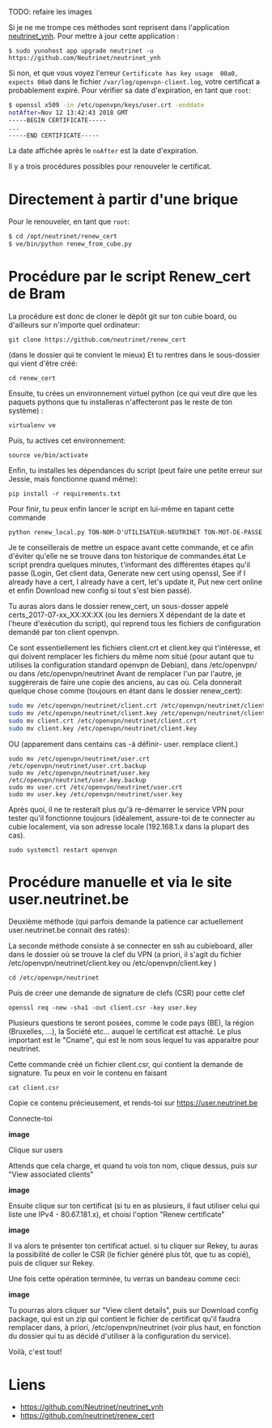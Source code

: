 <!-- TITLE: Renouvellement du certificat -->

TODO: refaire les images

Si je ne me trompe ces méthodes sont reprisent dans l'application [neutrinet_ynh](https://github.com/Neutrinet/neutrinet_ynh).
Pour mettre à jour cette application :

`$ sudo yunohost app upgrade neutrinet -u https://github.com/Neutrinet/neutrinet_ynh`

Si non, et que vous voyez l'erreur `Certificate has key usage  00a0, expects 00a0` dans le fichier `/var/log/openvpn-client.log`, votre certificat a probablement expiré.
Pour vérifier sa date d'expiration, en tant que `root`:

```sh
$ openssl x509 -in /etc/openvpn/keys/user.crt -enddate
notAfter=Nov 12 13:42:43 2018 GMT
-----BEGIN CERTIFICATE-----
...
-----END CERTIFICATE-----
```

La date affichée après le `noAfter` est la date d'expiration.  

Il y a trois procédures possibles pour renouveler le certificat.

# Directement à partir d'une brique

Pour le renouveler, en tant que `root`:

```sh
$ cd /opt/neutrinet/renew_cert
$ ve/bin/python renew_from_cube.py
```

# Procédure par le script Renew_cert de Bram 

La procédure est donc de cloner le dépôt git sur ton cubie board, ou d'ailleurs sur n'importe quel ordinateur:

`git clone https://github.com/neutrinet/renew_cert`

(dans le dossier qui te convient le mieux)
Et tu rentres dans le sous-dossier qui vient d'être créé:

`cd renew_cert`

Ensuite, tu crées un environnement virtuel python (ce qui veut dire que les paquets pythons que tu installeras n'affecteront pas le reste de ton système) :

`virtualenv ve`

Puis, tu actives cet environnement:

`source ve/bin/activate`

Enfin, tu installes les dépendances du script (peut faire une petite erreur sur Jessie, mais fonctionne quand même):

`pip install -r requirements.txt`

Pour finir, tu peux enfin lancer le script en lui-même en tapant cette commande

 `python renew_local.py TON-NOM-D'UTILISATEUR-NEUTRINET TON-MOT-DE-PASSE`

Je te conseillerais de mettre un espace avant cette commande, et ce afin d'éviter qu'elle ne se trouve dans ton historique de commandes.état
Le script prendra quelques minutes, t'informant des différentes étapes qu'il passe (Login, Get client data, Generate new cert using openssl, See if I already have a cert, I already have a cert, let's update it, Put new cert online et enfin Download new config si tout s'est bien passé).

Tu auras alors dans le dossier renew_cert, un sous-dosser appelé certs_2017-07-xx_XX:XX:XX (ou les derniers X dépendant de la date et l'heure d'exécution du script), qui reprend tous les fichiers de configuration demandé par ton client openvpn.

Ce sont essentiellement les fichiers client.crt et client.key qui t'intéresse, et qui doivent remplacer les fichiers du même nom situé (pour autant que tu utilises la configuration standard openvpn de Debian), dans /etc/openvpn/ ou dans /etc/openvpn/neutrinet
Avant de remplacer l'un par l'autre, je suggèrerais de faire une copie des anciens, au cas où.
Cela donnerait quelque chose comme (toujours en étant dans le dossier renew_cert):

```sh
sudo mv /etc/openvpn/neutrinet/client.crt /etc/openvpn/neutrinet/client.crt.backup
sudo mv /etc/openvpn/neutrinet/client.key /etc/openvpn/neutrinet/client.key.backup
sudo mv client.crt /etc/openvpn/neutrinet/client.crt
sudo mv client.key /etc/openvpn/neutrinet/client.key
```

OU (apparement dans centains cas -à définir- user. remplace client.)

```
sudo mv /etc/openvpn/neutrinet/user.crt /etc/openvpn/neutrinet/user.crt.backup
sudo mv /etc/openvpn/neutrinet/user.key /etc/openvpn/neutrinet/user.key.backup
sudo mv user.crt /etc/openvpn/neutrinet/user.crt
sudo mv user.key /etc/openvpn/neutrinet/user.key
```


Après quoi, il ne te resterait plus qu'à re-démarrer le service VPN pour tester qu'il fonctionne toujours (idéalement, assure-toi de te connecter au cubie localement, via son adresse locale (192.168.1.x dans la plupart des cas).


`sudo systemctl restart openvpn`

# Procédure manuelle et via le site user.neutrinet.be

Deuxième méthode (qui parfois demande la patience car actuellement user.neutrinet.be connait des ratés):

La seconde méthode consiste à se connecter en ssh au cubieboard, aller dans le dossier où se trouve la clef du VPN (a priori, il s'agit du fichier /etc/openvpn/neutrinet/client.key ou /etc/openvpn/client.key )

`cd /etc/openvpn/neutrinet`

Puis de créer une demande de signature de clefs (CSR) pour cette clef

`openssl req -new -sha1 -out client.csr -key user.key`

Plusieurs questions te seront posées, comme le code pays (BE), la région (Bruxelles, ...), la Société etc... auquel le certificat est attaché. Le plus important est le "Cname", qui est le nom sous lequel tu vas apparaitre pour neutrinet.

Cette commande créé un fichier client.csr, qui contient la demande de signature. Tu peux en voir le contenu en faisant

`cat client.csr`

Copie ce contenu précieusement, et rends-toi sur https://user.neutrinet.be

Connecte-toi

**image**

Clique sur users


Attends que cela charge, et quand tu vois ton nom, clique dessus, puis sur "View associated clients"


**image**

Ensuite clique sur ton certificat (si tu en as plusieurs, il faut utiliser celui qui liste une IPv4 - 80.67.181.x), et choisi l'option "Renew certificate"


**image**

Il va alors te présenter ton certificat actuel. si tu cliquer sur Rekey, tu auras la possibilité de coller le CSR (le fichier généré plus tôt, que tu as copié), puis de cliquer sur Rekey.

Une fois cette opération terminée, tu verras un bandeau comme ceci:

**image**

Tu pourras alors cliquer sur "View client details", puis sur Download config package, qui est un zip qui contient le fichier de certificat qu'il faudra remplacer dans, à priori, /etc/openvpn/neutrinet (voir plus haut, en fonction du dossier qui tu as décidé d'utiliser à la configuration du service).


Voilà, c'est tout!

# Liens

- https://github.com/Neutrinet/neutrinet_ynh
- https://github.com/neutrinet/renew_cert


